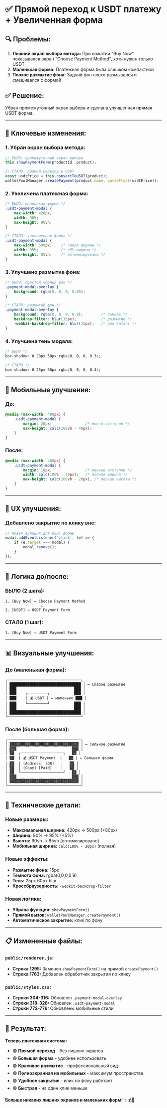 # ✅ Прямой переход к USDT платежу + Увеличенная форма

## 🔍 **Проблемы:**
1. **Лишний экран выбора метода:** При нажатии "Buy Now" показывался экран "Choose Payment Method", хотя нужен только USDT
2. **Маленькая форма:** Платежная форма была слишком компактной
3. **Плохое размытие фона:** Задний фон плохо размывался и смешивался с формой

## ✅ **Решение:**
Убран промежуточный экран выбора и сделана улучшенная прямая USDT форма.

---

## 🔧 **Ключевые изменения:**

### **1. Убран экран выбора метода:**
```javascript
// БЫЛО: промежуточный экран выбора
this.showPaymentForm(productId, product);

// СТАЛО: прямой переход к USDT
const usdtPrice = this.convertToUSDT(product);
walletPoolManager.createPayment(product.name, parseFloat(usdtPrice));
```

### **2. Увеличена платежная форма:**
```css
/* БЫЛО: маленькая форма */
.usdt-payment-modal {
    max-width: 420px;
    width: 90%;
    max-height: 90vh;
}

/* СТАЛО: увеличенная форма */
.usdt-payment-modal {
    max-width: 500px;    /* +80px ширины */
    width: 95%;          /* +5% ширины */
    max-height: 85vh;    /* оптимизировано */
}
```

### **3. Улучшено размытие фона:**
```css
/* БЫЛО: простой черный фон */
.payment-modal-overlay {
    background: rgba(0, 0, 0, 0.85);
}

/* СТАЛО: размытый фон */
.payment-modal-overlay {
    background: rgba(0, 0, 0, 0.9);        /* темнее */
    backdrop-filter: blur(15px);           /* размытие */
    -webkit-backdrop-filter: blur(15px);   /* для Safari */
}
```

### **4. Улучшена тень модала:**
```css
/* БЫЛО */
box-shadow: 0 20px 50px rgba(0, 0, 0, 0.3);

/* СТАЛО */
box-shadow: 0 25px 60px rgba(0, 0, 0, 0.4);
```

---

## 📱 **Мобильные улучшения:**

### **До:**
```css
@media (max-width: 480px) {
    .usdt-payment-modal {
        margin: 20px;               /* много отступов */
        max-height: calc(100vh - 40px);
    }
}
```

### **После:**
```css
@media (max-width: 480px) {
    .usdt-payment-modal {
        margin: 10px;               /* меньше отступов */
        width: calc(100% - 20px);   /* полная ширина */
        max-height: calc(100vh - 20px); /* больше высоты */
    }
}
```

---

## 🎯 **UX улучшения:**

### **Добавлено закрытие по клику вне:**
```javascript
// Новая функция для USDT формы
modal.addEventListener('click', (e) => {
    if (e.target === modal) {
        modal.remove();
    }
});
```

---

## 🔄 **Логика до/после:**

### **БЫЛО (2 шага):**
```
1. [Buy Now] → Choose Payment Method
                ↓
2. [USDT] → USDT Payment Form
```

### **СТАЛО (1 шаг):**
```
1. [Buy Now] → USDT Payment Form
```

---

## 📊 **Визуальные улучшения:**

### **До (маленькая форма):**
```
┌─────────────────────────────────┐
│ ████████████████████████████████ │ ← Слабое размытие
│ ███                          ███ │
│ ███    ┌─────────┐           ███ │
│ ███    │ 💰 USDT │ ← маленько ███ │
│ ███    └─────────┘           ███ │
│ ███                          ███ │
│ ████████████████████████████████ │
└─────────────────────────────────┘
```

### **После (большая форма):**
```
┌─────────────────────────────────┐
│ ▓▓▓▓▓▓▓▓▓▓▓▓▓▓▓▓▓▓▓▓▓▓▓▓▓▓▓▓▓▓▓ │ ← Сильное размытие
│ ▓▓▓                         ▓▓▓ │
│ ▓▓  ┌───────────────────┐   ▓▓ │
│ ▓▓  │ 💰 USDT Payment  │   ▓▓ │ ← Большая форма
│ ▓▓  │ [Address] [QR]   │   ▓▓ │
│ ▓▓  │ [Copy] [Paid]    │   ▓▓ │
│ ▓▓  └───────────────────┘   ▓▓ │
│ ▓▓▓                         ▓▓▓ │
│ ▓▓▓▓▓▓▓▓▓▓▓▓▓▓▓▓▓▓▓▓▓▓▓▓▓▓▓▓▓▓▓ │
└─────────────────────────────────┘
```

---

## 🔧 **Технические детали:**

### **Новые размеры:**
- **Максимальная ширина:** 420px → 500px (+80px)
- **Ширина:** 90% → 95% (+5%)
- **Высота:** 90vh → 85vh (оптимизировано)
- **Мобильная ширина:** `calc(100% - 20px)` (полная)

### **Новые эффекты:**
- **Размытие фона:** 15px
- **Темнота фона:** rgba(0,0,0,0.9)
- **Тень:** 25px 60px blur
- **Кроссбраузерность:** `-webkit-backdrop-filter`

### **Новая логика:**
- **Убрана функция:** `showPaymentForm()`
- **Прямой вызов:** `walletPoolManager.createPayment()`
- **Автоматическое закрытие:** клик по фону

---

## 📋 **Измененные файлы:**

### **`public/renderer.js`:**
- **Строка 1295:** Заменен `showPaymentForm()` на прямой `createPayment()`
- **Строка 1763:** Добавлен обработчик закрытия по клику

### **`public/styles.css`:**
- **Строки 304-316:** Обновлен `.payment-modal-overlay`
- **Строки 318-328:** Обновлен `.usdt-payment-modal`
- **Строки 772-776:** Обновлены мобильные стили

---

## 🚀 **Результат:**

**Теперь платежная система:**
- 🟢 **Прямой переход** - без лишних экранов
- 🟢 **Большая форма** - удобнее использовать
- 🟢 **Красивое размытие** - профессиональный вид
- 🟢 **Полноэкранная на мобильных** - максимум пространства
- 🟢 **Удобное закрытие** - клик по фону работает
- 🟢 **Быстрая** - на один клик меньше

**Больше никаких лишних экранов и маленьких форм!** ✨💰📱 